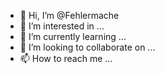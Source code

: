 - 👋 Hi, I’m @Fehlermache
- 👀 I’m interested in ...
- 🌱 I’m currently learning ...
- 💞️ I’m looking to collaborate on ...
- 📫 How to reach me ...

<!---
Fehlermache/Fehlermache is a ✨ special ✨ repository because its `README.md` (this file) appears on your GitHub profile.
You can click the Preview link to take a look at your changes.
--->
